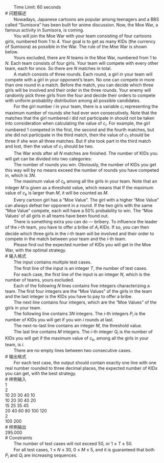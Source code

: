 <div id="pcont1" style="margin-top:20px; display:block;">
<div class="pdcont">　　Time Limit: 60 seconds</div>
# 问题描述

<div class="pdcont">　　Nowadays, Japanese cartoons are popular among teenagers and a BBS called “Sumisora” has been built for anime discussion. Now, the Moe War, a famous activity in Sumisora, is coming.<br/>
　　You will join the Moe War with your team consisting of four cartoons girls, numbered from 1 to 4. Your goal is to get as many KIDs (the currency of Sumisora) as possible in the War. The rule of the Moe War is shown below.<br/>
　　Yours excluded, there are <i>N</i> teams in the Moe War, numbered from 1 to <i>N</i>. Each team consists of four girls. Your team will compete with every other team, each for once. So there are <i>N</i> matches in total.<br/>
　　A match consists of three rounds. Each round, a girl in your team will compete with a girl in your opponent’s team. No one can compete in more than one round in a match. Before the match, you can decide which three girls will be involved and their order in the three rounds. Your enemy will randomly pick three girls from the four and decide their orders to compete with uniform probability distribution among all possible candidates.<br/>
　　For the girl number <i>i</i> in your team, there is a variable <i>c<sub>i</sub></i> representing the maximum number of rounds she had ever won consecutively. Note that the matches that the girl numbered <i>i</i> did not participate in should not be taken into consideration when calculating the value of <i>c<sub>i</sub></i>. For example, the girl numbered 1 competed in the first, the second and the fourth matches, but she did not participate in the third match, then the value of <i>c</i><sub>1</sub> should be three if she won all three matches. But if she took part in the third match and lost, then the value of <i>c</i><sub>1</sub> should be two.<br/>
　　The War ends after all <i>N</i> matches are finished. The number of KIDs you will get can be divided into two categories:<br/>
　　The number of rounds you win. Obviously, the number of KIDs you get this way will by no means exceed the number of rounds you have competed in, which is 3<i>N</i>.<br/>
　　The maximum value of <i>c<sub>k</sub></i> among all the girls in your team. Note that an integer <i>M</i> is given as a threshold value, which means that If the maximum value of <i>c<sub>k</sub></i> is larger than <i>M</i>, it will be counted as <i>M</i>.<br/>
　　Every cartoon girl has a “Moe Value”. The girl with a higher “Moe Value” can always defeat her opponent in a round. If the two girls with the same “Moe Value” compete, each will have a 50% probability to win. The “Moe Values’ of all girls in all teams have been found out.<br/>
　　There is something extra you can do — bribery. To influence the leader of the <i>i</i>-th team, you have to offer a bribe of <i>A<sub>i</sub></i> KIDs. If so, you can then decide which three girls in the <i>i</i>-th team will be involved and their order to compete in the match between your team and the <i>i</i>-th team.<br/>
　　Please find out the expected number of KIDs you will get in the Moe War, with the optimal strategy.</div>
# 输入格式

<div class="pdcont">　　The input contains multiple test cases.<br/>
　　The first line of the input is an integer <i>T</i>, the number of test cases.<br/>
　　For each case, the first line of the input is an integer <i>N</i>, which is the number of teams, yours excluded.<br/>
　　Each of the following <i>N</i> lines contains five integers characterizing a team. The first four integers are the “Moe Values” of the girls in the team and the last integer is the KIDs you have to pay to offer a bribe.<br/>
　　The next line contains four integers, which are the “Moe Values” of the girls in your team.<br/>
　　The following line contains 3<i>N</i> integers. The <i>i</i>-th integers <i>P<sub>i</sub></i> is the number of KIDs you will get if you win <i>i</i> rounds at last.<br/>
　　The next-to-last line contains an integer <i>M</i>, the threshold value.<br/>
　　The last line contains <i>M</i> integers. The <i>i</i>-th integer <i>Q<sub>i</sub></i> is the number of KIDs you will get if the maximum value of <i>c<sub>k</sub></i>, among all the girls in your team, is <i>i</i>.<br/>
　　There are no empty lines between two consecutive cases.</div>
# 输出格式

<div class="pdcont">　　For each test case, the output should contain exactly one line with one real number rounded to three decimal places, the expected number of KIDs you can get, with the best strategy.</div>
# 样例输入

<div class="pddata">1<br/>
2<br/>
10 20 30 40 10<br/>
10 20 30 40 20<br/>
15 25 35 45<br/>
20 40 60 80 100 120<br/>
2<br/>
100 200</div>
# 样例输出

<div class="pddata">295.000</div>
# Constraints

<div class="pdcont">　　The number of test cases will not exceed 50, or 1 ≤ <i>T</i> ≤ 50.<br/>
　　For all test cases, 1 ≤ <i>N</i> ≤ 30, 0 ≤ <i>M</i> ≤ 5, and it is guaranteed that both <i>P<sub>i</sub></i> and <i>Q<sub>i</sub></i> are increasing sequences.</div>

</div>